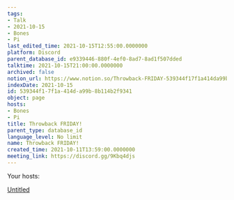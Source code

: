 ```yaml
---
tags:
- Talk
- 2021-10-15
- Bones
- Pi
last_edited_time: 2021-10-15T12:55:00.0000000
platform: Discord
parent_database_id: e9339446-880f-4ef0-8ad7-8ad1f507dded
talktime: 2021-10-15T21:00:00.0000000
archived: false
notion_url: https://www.notion.so/Throwback-FRIDAY-539344f17f1a414da99b8b114b2f9341
indexDate: 2021-10-15
id: 539344f1-7f1a-414d-a99b-8b114b2f9341
object: page
hosts:
- Bones
- Pi
title: Throwback FRIDAY!
parent_type: database_id
language_level: No limit
name: Throwback FRIDAY!
created_time: 2021-10-11T13:59:00.0000000
meeting_link: https://discord.gg/9Kbq4djs
---
```




Your hosts:

[Untitled](https://www.notion.so/482e61b02b9c4456b2b4fe86bb7544c6)   





